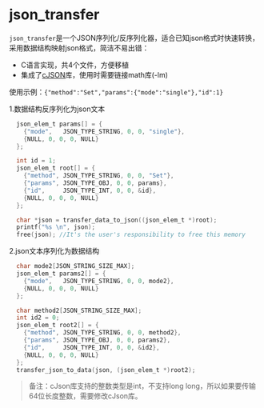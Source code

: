 # json_transfer
`json_transfer`是一个JSON序列化/反序列化器，适合已知json格式时快速转换，采用数据结构映射json格式，简洁不易出错：
- C语言实现，共4个文件，方便移植
- 集成了[cJSON](https://github.com/DaveGamble/cJSON)库，使用时需要链接math库(-lm)

使用示例：`{"method":"Set","params":{"mode":"single"},"id":1}`


1.数据结构反序列化为json文本
``` c
  json_elem_t params[] = {
    {"mode",   JSON_TYPE_STRING, 0, 0, "single"},
    {NULL, 0, 0, 0, NULL}
  };

  int id = 1;
  json_elem_t root[] = {
    {"method", JSON_TYPE_STRING, 0, 0, "Set"},
    {"params", JSON_TYPE_OBJ, 0, 0, params},
    {"id",     JSON_TYPE_INT, 0, 0, &id},
    {NULL, 0, 0, 0, NULL}
  };

  char *json = transfer_data_to_json((json_elem_t *)root);
  printf("%s \n", json);
  free(json); //It's the user's responsibility to free this memory
```

2.json文本序列化为数据结构
``` c
  char mode2[JSON_STRING_SIZE_MAX];
  json_elem_t params2[] = {
    {"mode",   JSON_TYPE_STRING, 0, 0, mode2},
    {NULL, 0, 0, 0, NULL}
  };

  char method2[JSON_STRING_SIZE_MAX];
  int id2 = 0;
  json_elem_t root2[] = {
    {"method", JSON_TYPE_STRING, 0, 0, method2},
    {"params", JSON_TYPE_OBJ, 0, 0, params2},
    {"id",     JSON_TYPE_INT, 0, 0, &id2},
    {NULL, 0, 0, 0, NULL}
  };
  transfer_json_to_data(json, (json_elem_t *)root2);
```

> 备注：cJson库支持的整数类型是int，不支持long long，所以如果要传输64位长度整数，需要修改cJson库。